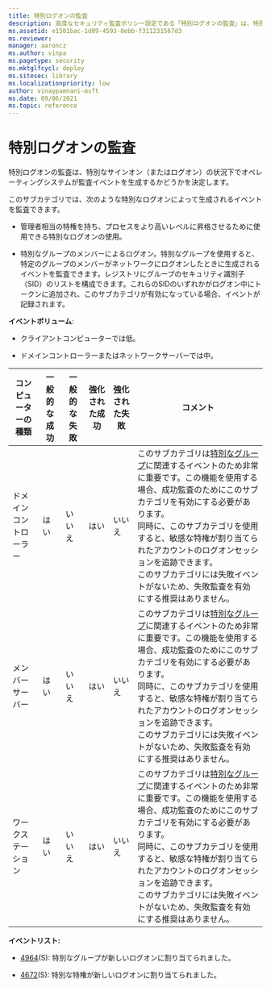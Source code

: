 ```yaml
---
title: 特別ログオンの監査
description: 高度なセキュリティ監査ポリシー設定である「特別ログオンの監査」は、特別なサインイン（またはログオン）の状況下で監査イベントが生成されるかどうかを決定します。
ms.assetid: e1501bac-1d09-4593-8ebb-f311231567d3
ms.reviewer: 
manager: aaroncz
ms.author: vinpa
ms.pagetype: security
ms.mktglfcycl: deploy
ms.sitesec: library
ms.localizationpriority: low
author: vinaypamnani-msft
ms.date: 09/06/2021
ms.topic: reference
---
```


# 特別ログオンの監査

特別ログオンの監査は、特別なサインオン（またはログオン）の状況下でオペレーティングシステムが監査イベントを生成するかどうかを決定します。

このサブカテゴリでは、次のような特別なログオンによって生成されるイベントを監査できます。

-   管理者相当の特権を持ち、プロセスをより高いレベルに昇格させるために使用できる特別なログオンの使用。

-   特別なグループのメンバーによるログオン。特別なグループを使用すると、特定のグループのメンバーがネットワークにログオンしたときに生成されるイベントを監査できます。レジストリにグループのセキュリティ識別子（SID）のリストを構成できます。これらのSIDのいずれかがログオン中にトークンに追加され、このサブカテゴリが有効になっている場合、イベントが記録されます。

**イベントボリューム**:

-   クライアントコンピューターでは低。

-   ドメインコントローラーまたはネットワークサーバーでは中。

| コンピューターの種類 | 一般的な成功 | 一般的な失敗 | 強化された成功 | 強化された失敗 | コメント                                                                                                                                                                                                                                                                                                                                                                                                                                                                                                                                           |
|-----------------------|---------------|---------------|------------------|------------------|----------------------------------------------------------------------------------------------------------------------------------------------------------------------------------------------------------------------------------------------------------------------------------------------------------------------------------------------------------------------------------------------------------------------------------------------------------------------------------------------------------------------------------------------------|
| ドメインコントローラー | はい          | いいえ        | はい             | いいえ           | このサブカテゴリは[特別なグループ](https://techcommunity.microsoft.com/t5/ask-the-directory-services-team/special-groups-auditing-via-group-policy-preferences/ba-p/395095)に関連するイベントのため非常に重要です。この機能を使用する場合、成功監査のためにこのサブカテゴリを有効にする必要があります。<br>同時に、このサブカテゴリを使用すると、敏感な特権が割り当てられたアカウントのログオンセッションを追跡できます。<br>このサブカテゴリには失敗イベントがないため、失敗監査を有効にする推奨はありません。 |
| メンバーサーバー     | はい          | いいえ        | はい             | いいえ           | このサブカテゴリは[特別なグループ](https://techcommunity.microsoft.com/t5/ask-the-directory-services-team/special-groups-auditing-via-group-policy-preferences/ba-p/395095)に関連するイベントのため非常に重要です。この機能を使用する場合、成功監査のためにこのサブカテゴリを有効にする必要があります。<br>同時に、このサブカテゴリを使用すると、敏感な特権が割り当てられたアカウントのログオンセッションを追跡できます。<br>このサブカテゴリには失敗イベントがないため、失敗監査を有効にする推奨はありません。 |
| ワークステーション   | はい          | いいえ        | はい             | いいえ           | このサブカテゴリは[特別なグループ](https://techcommunity.microsoft.com/t5/ask-the-directory-services-team/special-groups-auditing-via-group-policy-preferences/ba-p/395095)に関連するイベントのため非常に重要です。この機能を使用する場合、成功監査のためにこのサブカテゴリを有効にする必要があります。<br>同時に、このサブカテゴリを使用すると、敏感な特権が割り当てられたアカウントのログオンセッションを追跡できます。<br>このサブカテゴリには失敗イベントがないため、失敗監査を有効にする推奨はありません。 |

**イベントリスト:**

-   [4964](event-4964.md)(S): 特別なグループが新しいログオンに割り当てられました。

-   [4672](event-4672.md)(S): 特別な特権が新しいログオンに割り当てられました。

